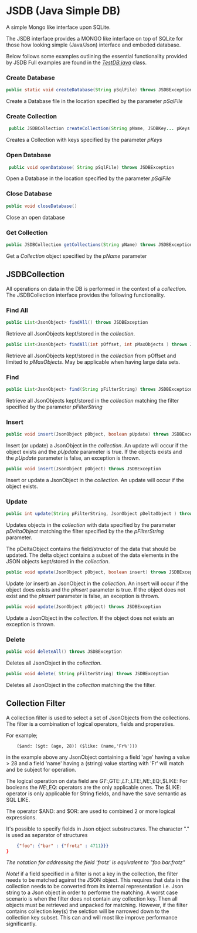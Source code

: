 # JSDB (Java Simple DB)
A simple Mongo like interface upon SQLite.

The JSDB interface provides a MONGO like interface on top of SQLite for those how looking simple (Java/Json) interface 
and embeded database. 

Below follows some examples outlining the essential functionality provided by JSDB
Full examples are found in the [_TestDB.java_](https://github.com/hoddmimes/JSDB/blob/main/src/test/java/com/hoddmimes/sdb/test/TestDB.java) class. 

### Create Database
```java
public static void createDatabase(String pSqlFile) throws JSDBException
```
Create a Database file in the location specified by the parameter _pSqlFile_

### Create Collection
```java
 public JSDBCollection createCollection(String pName, JSDBKey... pKeys ) throws JSDBException
```
Creates a Collection with keys specified by the parameter _pKeys_


### Open Database
```java
 public void openDatabase( String pSqlFile) throws JSDBException
```
Open a Database in the location specified by the parameter _pSqlFile_

### Close Database
```java
public void closeDatabase()
```
Close an open database

### Get Collection
```java
public JSDBCollection getCollections(String pName) throws JSDBException
```

Get a _Collection_ object specified by the _pName_ parameter

## JSDBCollection

All operations on data in the DB is performed in the context of a _collection_.
The JSDBCollection interface provides the following functionality.

### Find All
```java
public List<JsonObject> findAll() throws JSDBException 
```
Retrieve all JsonObjects kept/stored in the _collection_.

```java
public List<JsonObject> findAll(int pOffset, int pMaxObjects ) throws JSDBException 
```
Retrieve all JsonObjects kept/stored in the _collection_ from pOffset and limited to _pMaxObjects_.
May be applicable when having large data sets.

### Find 
```java
public List<JsonObject> find(String pFilterString) throws JSDBException 
```
Retrieve all JsonObjects kept/stored in the _collection_ matching the filter specified by the parameter _pFilterString_

### Insert
```java
public void insert(JsonObject pObject, boolean pUpdate) throws JSDBException
```
Insert (or update) a JsonObject in the _collection_. An update will occur if the object exists and the _pUpdate_ parameter is true.
If the objects exists and the _pUpdate_ parameter is false, an exception is thrown.

```java
public void insert(JsonObject pObject) throws JSDBException
```
Insert or update a JsonObject in the _collection_. An update will occur if the object exists.

### Update 
```java
public int update(String pFilterString, JsonObject pDeltaObject ) throws JSDBException
```
Updates objects in the _collection_ with data specified by the parameter _pDeltaObject_ matching the filter specified by the
the _pFilterString_ parameter. 

The pDeltaObject contains the field/structor of the data that should be updated. The delta object contains a subset of the data
elements in the JSON objects kept/stored in the _collection_.

```java
public void update(JsonObject pObject, boolean insert) throws JSDBException 
```
Update (or insert) an JsonObject in the _collection_. An insert will occur if the object does exists and the _pInsert_ parameter is true.
If the object does not exist and the _pInsert_ parameter is false, an exception is thrown.

```java
public void update(JsonObject pObject) throws JSDBException
```
Update a JsonObject in the _collection_. If the object does not exists an exception is thrown.

### Delete 
```java
public void deleteAll() throws JSDBException
```
Deletes all JsonObject in the _collection_.

```java
public void delete( String pFilterString) throws JSDBException 
```
Deletes all JsonObject in the _collection_ matching the the filter.

## Collection Filter
A collection filter is used to select a set of JsonObjects from the collections.
The filter is a combination of logical operators, fields and properaties.

For example;
```
    ($and: ($gt: (age, 28)) ($like: (name,'Fr%')))
```
in the example above any JsonObject containing a field 'age' having a value > 28 and a field 'name' having a
(string) value starting with 'Fr' will match and be subject for operation.

The logical operation on data field are $GT:,$GTE:,$LT:,$LTE:,$NE:,$EQ:,$LIKE:
For booleans the $NE:,$EQ: operators are the only applicable ones.
The $LIKE: operator is only applicable for String fields, and have the save semantic as SQL LIKE.

The operator $AND: and $OR: are used to combined 2 or more logical expressions.

It's possible to specify fields in Json object substructures. The character "." is used as separator of structures 
```JSON
    {"foo": {"bar" : {"frotz" : 4711}}}
}
```
_The notation for addressing the field 'frotz' is equivalent to "foo.bar.frotz"_

_Note!_ if a field specified in a filter is not a key in the collection, the filter needs to be matched against the JSON object. 
This requires that data in the collection needs to be converted from its internal representation i.e. Json string to a Json object
in order to performe the matching. A worst case scenario is when the filter does not contain any collection key. Then all objects must be
retrieved and unpacked for matching. However, if the filter contains collection key(s) the selction will be narrowed down to the collection key subset. 
This can and will most like improve performance significantly.  



